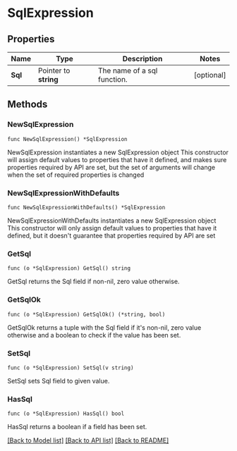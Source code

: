 # SqlExpression

## Properties

Name | Type | Description | Notes
------------ | ------------- | ------------- | -------------
**Sql** | Pointer to **string** | The name of a sql function. | [optional] 

## Methods

### NewSqlExpression

`func NewSqlExpression() *SqlExpression`

NewSqlExpression instantiates a new SqlExpression object
This constructor will assign default values to properties that have it defined,
and makes sure properties required by API are set, but the set of arguments
will change when the set of required properties is changed

### NewSqlExpressionWithDefaults

`func NewSqlExpressionWithDefaults() *SqlExpression`

NewSqlExpressionWithDefaults instantiates a new SqlExpression object
This constructor will only assign default values to properties that have it defined,
but it doesn't guarantee that properties required by API are set

### GetSql

`func (o *SqlExpression) GetSql() string`

GetSql returns the Sql field if non-nil, zero value otherwise.

### GetSqlOk

`func (o *SqlExpression) GetSqlOk() (*string, bool)`

GetSqlOk returns a tuple with the Sql field if it's non-nil, zero value otherwise
and a boolean to check if the value has been set.

### SetSql

`func (o *SqlExpression) SetSql(v string)`

SetSql sets Sql field to given value.

### HasSql

`func (o *SqlExpression) HasSql() bool`

HasSql returns a boolean if a field has been set.


[[Back to Model list]](../README.md#documentation-for-models) [[Back to API list]](../README.md#documentation-for-api-endpoints) [[Back to README]](../README.md)


